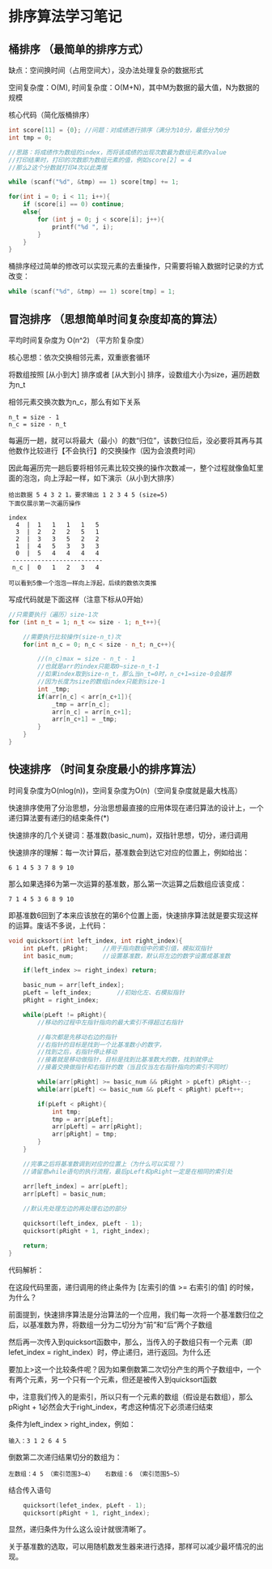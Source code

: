 # 排序算法学习笔记

## 桶排序 （最简单的排序方式）
缺点：空间换时间（占用空间大），没办法处理复杂的数据形式

空间复杂度：O(M), 时间复杂度：O(M+N)，其中M为数据的最大值，N为数据的规模

核心代码（简化版桶排序）

``` C++ 
int score[11] = {0}; //问题：对成绩进行排序（满分为10分，最低分为0分
int tmp = 0;

//思路：将成绩作为数组的index，而将该成绩的出现次数最为数组元素的value
//打印结果时，打印的次数即为数组元素的值，例如score[2] = 4
//那么2这个分数就打印4次以此类推

while (scanf("%d", &tmp) == 1) score[tmp] += 1;

for(int i = 0; i < 11; i++){
    if (score[i] == 0) continue;
    else{
        for (int j = 0; j < score[i]; j++){
            printf("%d ", i);
        }
    }
}
```

桶排序经过简单的修改可以实现元素的去重操作，只需要将输入数据时记录的方式改变：

``` C++
while (scanf("%d", &tmp) == 1) score[tmp] = 1;
```

## 冒泡排序 （思想简单时间复杂度却高的算法）
平均时间复杂度为 O(n^2) （平方阶复杂度）

核心思想：依次交换相邻元素，双重嵌套循环

将数组按照 [从小到大] 排序或者 [从大到小] 排序，设数组大小为size，遍历趟数为n_t

相邻元素交换次数为n_c，那么有如下关系

    n_t = size - 1
    n_c = size - n_t

每遍历一趟，就可以将最大（最小）的数“归位”，该数归位后，没必要将其再与其他数作比较进行【不会执行】的交换操作（因为会浪费时间）

因此每遍历完一趟后要将相邻元素比较交换的操作次数减一，整个过程就像鱼缸里面的泡泡，向上浮起一样，如下演示（从小到大排序）

```
给出数据 5 4 3 2 1，要求输出 1 2 3 4 5 (size=5)
下面仅展示第一次遍历操作

index
  4  |  1   1   1   1   5
  3  |  2   2   2   5   1
  2  |  3   3   5   2   2
  1  |  4   5   3   3   3
  0  |  5   4   4   4   4
 -------------------------
 n_c |  0   1   2   3   4

可以看到5像一个泡泡一样向上浮起，后续的数依次类推

```

写成代码就是下面这样（注意下标从0开始）

``` C++
//只需要执行（遍历）size-1次
for (int n_t = 1; n_t <= size - 1; n_t++){

    //需要执行比较操作(size-n_t)次
    for(int n_c = 0; n_c < size - n_t; n_c++){

        //(n_c)max = size - n_t - 1
        //也就是arr的index只能取0~size-n_t-1
        //如果index取到size-n_t，那么当n_t=0时，n_c+1=size-0会越界
        //因为长度为size的数组index只能到size-1
        int _tmp;
        if(arr[n_c] < arr[n_c+1]){
            _tmp = arr[n_c];
            arr[n_c] = arr[n_c+1];
            arr[n_c+1] = _tmp;
        }
    }
}
```

## 快速排序 （时间复杂度最小的排序算法）
时间复杂度为O(nlog(n))，空间复杂度为O(n)（空间复杂度就是最大栈高）

快速排序使用了分治思想，分治思想最直接的应用体现在递归算法的设计上，一个递归算法要有递归的结束条件(*)

快速排序的几个关键词：基准数(basic_num)，双指针思想，切分，递归调用

快速排序的理解：每一次计算后，基准数会到达它对应的位置上，例如给出：

    6 1 4 5 3 7 8 9 10

那么如果选择6为第一次运算的基准数，那么第一次运算之后数组应该变成：

    7 1 4 5 3 6 8 9 10

即基准数6回到了本来应该放在的第6个位置上面，快速排序算法就是要实现这样的运算。废话不多说，上代码：

``` C++
void quicksort(int left_index, int right_index){
    int pLeft, pRight;    //用于指向数组中的索引值，模拟双指针
    int basic_num;        //设置基准数，默认将左边的数字设置成基准数

    if(left_index >= right_index) return;

    basic_num = arr[left_index];
    pLeft = left_index;       //初始化左、右模拟指针
    pRight = right_index;

    while(pLeft != pRight){
        //移动的过程中左指针指向的最大索引不得超过右指针

        //每次都是先移动右边的指针
        //右指针的目标是找到一个比基准数小的数字，
        //找到之后，右指针停止移动
        //接着就是移动做指针，目标是找到比基准数大的数，找到就停止
        //接着交换做指针和右指针的数（当且仅当左右指针指向的索引不同时）

        while(arr[pRight] >= basic_num && pRight > pLeft) pRight--;
        while(arr[pLeft] <= basic_num && pLeft < pRight) pLeft++;

        if(pLeft < pRight){
            int tmp;
            tmp = arr[pLeft];
            arr[pLeft] = arr[pRight];
            arr[pRight] = tmp;
        }
    }

    //完事之后将基准数调到对应的位置上（为什么可以实现？）
    //请留意while语句的执行流程，最后pLeft和pRight一定是在相同的索引处

    arr[left_index] = arr[pLeft];
    arr[pLeft] = basic_num;
    
    //默认先处理左边的再处理右边的部分

    quicksort(left_index, pLeft - 1);
    quicksort(pRight + 1, right_index);

    return;
}
```

代码解析：

在这段代码里面，递归调用的终止条件为 [左索引的值 >= 右索引的值] 的时候，为什么？

前面提到，快速排序算法是分治算法的一个应用，我们每一次将一个基准数归位之后，以基准数为界，将数组一分为二切分为“前”和“后”两个子数组

然后再一次传入到quicksort函数中，那么，当传入的子数组只有一个元素（即lefet_index = right_index）时，停止递归，进行返回。为什么还

要加上>这一个比较条件呢？因为如果倒数第二次切分产生的两个子数组中，一个有两个元素，另一个只有一个元素，但还是被传入到quicksort函数

中，注意我们传入的是索引，所以只有一个元素的数组（假设是右数组），那么pRight + 1必然会大于right_index，考虑这种情况下必须递归结束

条件为left_index > right_index，例如：

    输入：3 1 2 6 4 5

倒数第二次递归结果切分的数组为：

    左数组：4 5 （索引范围3~4）   右数组：6 （索引范围5~5）

结合传入语句

``` C++
    quicksort(lefet_index, pLeft - 1);
    quicksort(pRight + 1, right_index);
```

显然，递归条件为什么这么设计就很清晰了。

关于基准数的选取，可以用随机数发生器来进行选择，那样可以减少最坏情况的出现。